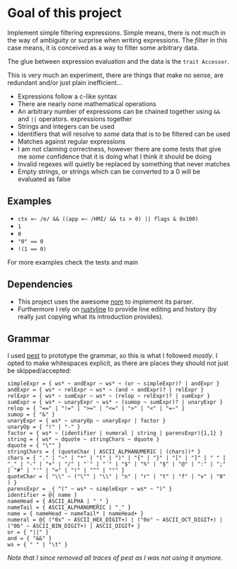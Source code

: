 # Goal of this project
Implement simple filtering expressions.  Simple means, there is not
much in the way of ambiguity or surprise when writing expressions. The
*filter* in this case means, it is conceived as a way to filter some
arbitrary data.


The glue between expression evaluation and the data is the `trait Accessor`.


This is very much an experiment, there are things that make no sense, are
redundant and/or just plain inefficient...

* Expressions follow a c-like syntax
* There are nearly none mathematical operations
* An arbitrary number of expressions can be chained together using `&&` and 
  `||` operators.
  expressions together
* Strings and integers can be used
* Identifiers that will resolve to *some* data that is to be
  filtered can be used
* Matches against regular expressions
* I am not claiming correctness, however there are some tests
  that give me *some* confidence that it is doing what I think
  it should be doing
* Invalid regexes will quietly be replaced by something that never
  matches
* Empty strings, or strings which can be converted to a 0
  will be evaluated as false

## Examples

* `ctx =~ /e/ && ((app =~ /HMI/ && ts > 0) || flags & 0x100)`
* `1`
* `0`
* `"0" == 0`
* `!(1 == 0)`

For more examples check the tests and main

## Dependencies
* This project uses the awesome [nom](https://github.com/Geal/nom) to
  implement its parser.
* Furthermore I rely on [rustyline](https://github.com/kkawakam/rustyline)
  to provide line editing and history (by really just copying what
  its introduction provides).

## Grammar
I used [pest](https://pest.rs/) to prototype the grammar, so this is what
I followed *mostly*. I opted to make whitespaces explicit, as there are
places they should not just be skipped/accepted:

    simpleExpr = { ws* ~ andExpr ~ ws* ~ (or ~ simpleExpr)? | andExpr }
    andExpr = { ws* ~ relExpr ~ ws* ~ (and ~ andExpr)? | relExpr }
    relExpr = { ws* ~ sumExpr ~ ws* ~ (relop ~ relExpr)? | sumExpr }
    sumExpr = { ws* ~ unaryExpr ~ ws* ~ (sumop ~ sumExpr)? | unaryExpr }
    relop = { "==" | "!=" | ">=" | "<=" | ">" | "<" | "=~" }
    sumop = { "&" }
    unaryExpr = { ws* ~ unaryOp ~ unaryExpr | factor }
    unaryOp = { "!" | "-" }
    factor = { ws* ~ (identifier | numeral | string | parensExpr){1,1} }
    string = { ws* ~ dquote ~ stringChars ~ dquote }
    dquote = { "\"" }
    stringChars = { (quoteChar | ASCII_ALPHANUMERIC | (chars))* }
    chars = { "." | "~" | "*" | "(" | ")" | "{" | "}" | "[" | "]" | " " | "_" | "-" | "+" | "/" | "`" | "´" | "$" | "%" | "§" | "@" | ":" | ";" | "#" | "'" | "=" | "!" | "^" | "°" }
    quoteChar = { "\\" ~ ("\"" | "\\" | "n" | "r" | "t" | "f" | "v" | "0" ) }
    parensExpr = _{ "(" ~ ws* ~ simpleExpr ~ ws* ~ ")" }
    identifier = @{ name }
    nameHead = { ASCII_ALPHA | "_" }
    nameTail = { ASCII_ALPHANUMERIC | "_" }
    name = { nameHead ~ nameTail* | nameHead+ }
    numeral = @{ ("0x" ~ ASCII_HEX_DIGIT+) | ("0o" ~ ASCII_OCT_DIGIT+) | ("0b" ~ ASCII_BIN_DIGIT+) | ASCII_DIGIT+ }
    or = { "||" }
    and = { "&&" }
    ws = { " " | "\t" }

_Note that I since removed all traces of *pest* as I was not using it anymore._
